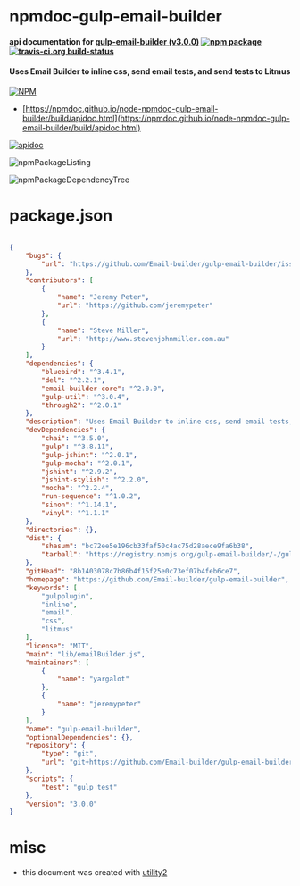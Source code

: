 # npmdoc-gulp-email-builder

#### api documentation for  [gulp-email-builder (v3.0.0)](https://github.com/Email-builder/gulp-email-builder)  [![npm package](https://img.shields.io/npm/v/npmdoc-gulp-email-builder.svg?style=flat-square)](https://www.npmjs.org/package/npmdoc-gulp-email-builder) [![travis-ci.org build-status](https://api.travis-ci.org/npmdoc/node-npmdoc-gulp-email-builder.svg)](https://travis-ci.org/npmdoc/node-npmdoc-gulp-email-builder)

#### Uses Email Builder to inline css, send email tests, and send tests to Litmus

[![NPM](https://nodei.co/npm/gulp-email-builder.png?downloads=true&downloadRank=true&stars=true)](https://www.npmjs.com/package/gulp-email-builder)

- [https://npmdoc.github.io/node-npmdoc-gulp-email-builder/build/apidoc.html](https://npmdoc.github.io/node-npmdoc-gulp-email-builder/build/apidoc.html)

[![apidoc](https://npmdoc.github.io/node-npmdoc-gulp-email-builder/build/screenCapture.buildCi.browser.%252Ftmp%252Fbuild%252Fapidoc.html.png)](https://npmdoc.github.io/node-npmdoc-gulp-email-builder/build/apidoc.html)

![npmPackageListing](https://npmdoc.github.io/node-npmdoc-gulp-email-builder/build/screenCapture.npmPackageListing.svg)

![npmPackageDependencyTree](https://npmdoc.github.io/node-npmdoc-gulp-email-builder/build/screenCapture.npmPackageDependencyTree.svg)



# package.json

```json

{
    "bugs": {
        "url": "https://github.com/Email-builder/gulp-email-builder/issues"
    },
    "contributors": [
        {
            "name": "Jeremy Peter",
            "url": "https://github.com/jeremypeter"
        },
        {
            "name": "Steve Miller",
            "url": "http://www.stevenjohnmiller.com.au"
        }
    ],
    "dependencies": {
        "bluebird": "^3.4.1",
        "del": "^2.2.1",
        "email-builder-core": "^2.0.0",
        "gulp-util": "^3.0.4",
        "through2": "^2.0.1"
    },
    "description": "Uses Email Builder to inline css, send email tests, and send tests to Litmus",
    "devDependencies": {
        "chai": "^3.5.0",
        "gulp": "^3.8.11",
        "gulp-jshint": "^2.0.1",
        "gulp-mocha": "^2.0.1",
        "jshint": "^2.9.2",
        "jshint-stylish": "^2.2.0",
        "mocha": "^2.2.4",
        "run-sequence": "^1.0.2",
        "sinon": "^1.14.1",
        "vinyl": "^1.1.1"
    },
    "directories": {},
    "dist": {
        "shasum": "bc72ee5e196cb33faf50c4ac75d28aece9fa6b38",
        "tarball": "https://registry.npmjs.org/gulp-email-builder/-/gulp-email-builder-3.0.0.tgz"
    },
    "gitHead": "8b1403078c7b86b4f15f25e0c73ef07b4feb6ce7",
    "homepage": "https://github.com/Email-builder/gulp-email-builder",
    "keywords": [
        "gulpplugin",
        "inline",
        "email",
        "css",
        "litmus"
    ],
    "license": "MIT",
    "main": "lib/emailBuilder.js",
    "maintainers": [
        {
            "name": "yargalot"
        },
        {
            "name": "jeremypeter"
        }
    ],
    "name": "gulp-email-builder",
    "optionalDependencies": {},
    "repository": {
        "type": "git",
        "url": "git+https://github.com/Email-builder/gulp-email-builder.git"
    },
    "scripts": {
        "test": "gulp test"
    },
    "version": "3.0.0"
}
```



# misc
- this document was created with [utility2](https://github.com/kaizhu256/node-utility2)
